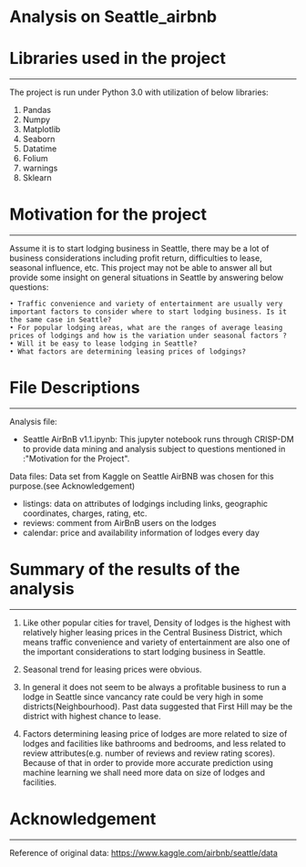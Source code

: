 # Analysis on Seattle_airbnb

# Libraries used in the project
--------------------------------
The project is run under Python 3.0 with utilization of below libraries:
1. Pandas
2. Numpy
3. Matplotlib
4. Seaborn
5. Datatime
6. Folium
7. warnings
8. Sklearn

# Motivation for the project
--------------------------------
Assume it is to start lodging business in Seattle, there may be a lot of business considerations including profit return, difficulties to lease, seasonal influence, etc. This project may not be able to answer all but provide some insight on general situations in Seattle by answering below questions:

    • Traffic convenience and variety of entertainment are usually very important factors to consider where to start lodging business. Is it the same case in Seattle? 
    • For popular lodging areas, what are the ranges of average leasing prices of lodgings and how is the variation under seasonal factors ?
    • Will it be easy to lease lodging in Seattle?
    • What factors are determining leasing prices of lodgings?
  
# File Descriptions
--------------------------------
Analysis file: 
- Seattle AirBnB v1.1.ipynb: This jupyter notebook runs through CRISP-DM to provide data mining and analysis subject to questions mentioned in :"Motivation for the Project".

Data files: Data set from Kaggle on Seattle AirBNB was chosen for this purpose.(see Acknowledgement)
- listings: data on attributes of lodgings including links, geographic coordinates, charges, rating, etc.
- reviews: comment from AirBnB users on the lodges
- calendar: price and availability information of lodges every day


# Summary of the results of the analysis
--------------------------------
1. Like other popular cities for travel, Density of lodges is the highest with relatively higher leasing prices in the Central Business District, which means traffic convenience and variety of entertainment are also one of the important considerations to start lodging business in Seattle.

2. Seasonal trend for leasing prices were obvious.

3. In general it does not seem to be always a profitable business to run a lodge in Seattle since vancancy rate could be very high in some districts(Neighbourhood). Past data suggested that First Hill may be the district with highest chance to lease.

4. Factors determining leasing price of lodges are more related to size of lodges and facilities like bathrooms and bedrooms, and less related to review attributes(e.g. number of reviews and review rating scores). Because of that in order to provide more accurate prediction using machine learning we shall need more data on size of lodges and facilities.


# Acknowledgement
--------------------------------
Reference of original data: https://www.kaggle.com/airbnb/seattle/data

